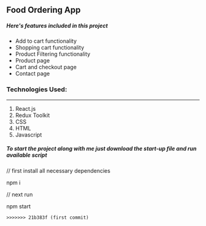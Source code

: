 
## Food Ordering App

##### Here's features included in this project

- Add to cart functionality
- Shopping cart functionality
- Product Filtering functionality
- Product page
- Cart and checkout page
- Contact page

### Technologies Used:

---

1. React.js
2. Redux Toolkit
3. CSS
4. HTML
5. Javascript


##### To start the project along with me just download the start-up file and run available script

// first install all necessary dependencies

npm i

// next run

npm start

```
>>>>>>> 21b383f (first commit)
